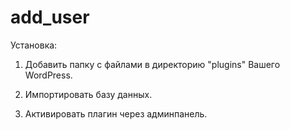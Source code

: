 # add_user

 Установка:

 1. Добавить папку с файлами в директорию "plugins" Вашего WordPress.
 
 2. Импортировать базу данных. 

 3. Активировать плагин через админпанель.
